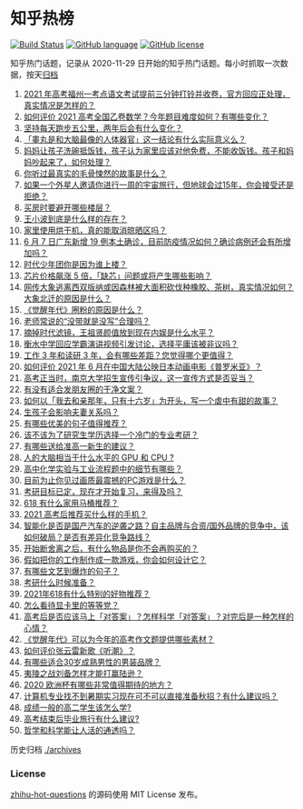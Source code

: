 # 知乎热榜
[![Build Status](https://github.com/ToWeLong/zhihu-hot-questions/workflows/CI/badge.svg)](https://github.com/ToWeLong/zhihu-hot-questions/actions)
[![GitHub language](https://img.shields.io/badge/language-golang-orange.svg)](https://golang.org/)
[![GitHub license](https://img.shields.io/github/license/ToWeLong/zhihu-hot-questions)](https://github.com/ToWeLong/zhihu-hot-questions/blob/main/LICENSE)

知乎热门话题，记录从 2020-11-29 日开始的知乎热门话题。每小时抓取一次数据，按天[归档](./archives)

<!-- BEGIN -->

1. [2021 年高考福州一考点语文考试提前三分钟打铃并收卷，官方回应正处理，真实情况是怎样的？](https://www.zhihu.com/question/463603842)
1. [如何评价 2021 高考全国乙卷数学？今年题目难度如何？有哪些变化？](https://www.zhihu.com/question/463681824)
1. [坚持每天跑步五公里，两年后会有什么变化？](https://www.zhihu.com/question/418315082)
1. [「睾丸是和大脑最像的人体器官」这一结论有什么实际意义么？](https://www.zhihu.com/question/463156456)
1. [妈妈让孩子洗碗抵饭钱，孩子认为家里应该对他免费，不能收饭钱。孩子和妈妈吵起来了，如何处理？](https://www.zhihu.com/question/463356821)
1. [你听过最真实的毛骨悚然的故事是什么？](https://www.zhihu.com/question/458168131)
1. [如果一个外星人邀请你进行一周的宇宙旅行，但地球会过15年，你会接受还是拒绝？](https://www.zhihu.com/question/463336626)
1. [买房时要避开哪些楼层？](https://www.zhihu.com/question/447920355)
1. [王小波到底是什么样的存在？](https://www.zhihu.com/question/27333174)
1. [家里使用烘干机，真的能取消晾晒区吗？](https://www.zhihu.com/question/450607143)
1. [6 月 7 日广东新增 19 例本土确诊，目前防疫情况如何？确诊病例还会有所增加吗？](https://www.zhihu.com/question/463806780)
1. [时代少年团你是因为谁上楼？](https://www.zhihu.com/question/463419353)
1. [芯片价格飙涨 5 倍，「缺芯」问题或将产生哪些影响？](https://www.zhihu.com/question/463574415)
1. [网传大象逃离西双版纳或因森林被大面积砍伐种橡胶、茶树，真实情况如何？大象北迁的原因是什么？](https://www.zhihu.com/question/463575906)
1. [《觉醒年代》圈粉的原因是什么？](https://www.zhihu.com/question/460648920)
1. [老师常说的“没带就是没写”合理吗？](https://www.zhihu.com/question/457033055)
1. [摘掉时代滤镜，王祖贤颜值放到现在内娱是什么水平？](https://www.zhihu.com/question/460820502)
1. [衡水中学回应学霸演讲视频引发讨论，选择平庸该被非议吗？](https://www.zhihu.com/question/462967509)
1. [工作 3 年和读研 3 年，会有哪些差距？您觉得哪个更值得？](https://www.zhihu.com/question/463621272)
1. [如何评价 2021 年 6 月在中国大陆公映日本动画电影《普罗米亚》？](https://www.zhihu.com/question/462217273)
1. [高考正当时，南京大学招生宣传引争议，这一宣传方式是否妥当？](https://www.zhihu.com/question/463702038)
1. [有没有适合发朋友圈的干净文案？](https://www.zhihu.com/question/427302918)
1. [如何以「我去和亲那年，只有十六岁」为开头，写一个虐中有甜的故事？](https://www.zhihu.com/question/437988845)
1. [生孩子会影响夫妻关系吗？](https://www.zhihu.com/question/369792300)
1. [有哪些优美的句子值得推荐？](https://www.zhihu.com/question/459600599)
1. [该不该为了研究生学历选择一个冷门的专业考研？](https://www.zhihu.com/question/458850143)
1. [有哪些送给准高一新生的建议？](https://www.zhihu.com/question/49779691)
1. [人的大脑相当于什么水平的 GPU 和 CPU ?](https://www.zhihu.com/question/404006982)
1. [高中化学实验与工业流程题中的细节有哪些？](https://www.zhihu.com/question/383773565)
1. [目前为止你见过画质最震撼的PC游戏是什么？](https://www.zhihu.com/question/334549140)
1. [考研目标已定，现在才开始复习，来得及吗？](https://www.zhihu.com/question/463136813)
1. [618 有什么家用马桶推荐？](https://www.zhihu.com/question/280899557)
1. [2021 高考后推荐买什么样的手机？](https://www.zhihu.com/question/460386683)
1. [智能化是否是国产汽车的逆袭之路？自主品牌与合资/国外品牌的竞争中，该如何破局？是否有差异化竞争路线？](https://www.zhihu.com/question/436854466)
1. [开始断舍离之后，有什么物品是你不会再购买的？](https://www.zhihu.com/question/457895008)
1. [假如把你的工作制作成一款游戏，你会如何设计它？](https://www.zhihu.com/question/462775862)
1. [有哪些文艺到爆炸的句子？](https://www.zhihu.com/question/308829198)
1. [考研什么时候准备？](https://www.zhihu.com/question/46869085)
1. [2021年618有什么特别的好物推荐？](https://www.zhihu.com/question/461478895)
1. [怎么看待显卡里的等等党？](https://www.zhihu.com/question/448323212)
1. [高考后是否应该马上「对答案」？怎样科学「对答案」？对完后是一种怎样的心情？](https://www.zhihu.com/question/463614773)
1. [《觉醒年代》可以为今年的高考作文题提供哪些素材？](https://www.zhihu.com/question/463608592)
1. [如何评价张云雷新歌《听潮》？](https://www.zhihu.com/question/463789122)
1. [有哪些适合30岁成熟男性的男装品牌？](https://www.zhihu.com/question/265777777)
1. [夷陵之战刘备怎样才能打赢陆逊？](https://www.zhihu.com/question/463713654)
1. [2020 欧洲杯有哪些非常值得期待的地方？](https://www.zhihu.com/question/463813116)
1. [计算机专业找不到暑期实习现在可不可以直接准备秋招？有什么建议吗？](https://www.zhihu.com/question/459194394)
1. [成绩一般的高二学生该怎么学?](https://www.zhihu.com/question/463170914)
1. [高考结束后毕业旅行有什么建议?](https://www.zhihu.com/question/459962607)
1. [哲学和科学能让人活的通透吗？](https://www.zhihu.com/question/463258300)

<!-- END -->

历史归档 [./archives](./archives)


### License
[zhihu-hot-questions](https://github.com/towelong/zhihu-hot-questions) 的源码使用 MIT License 发布。